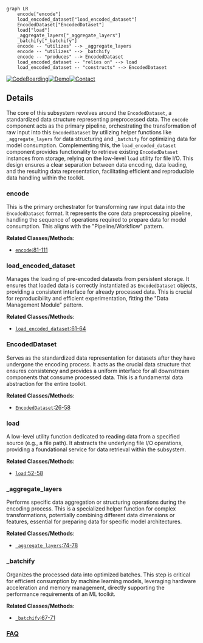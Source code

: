 ```mermaid
graph LR
    encode["encode"]
    load_encoded_dataset["load_encoded_dataset"]
    EncodedDataset["EncodedDataset"]
    load["load"]
    _aggregate_layers["_aggregate_layers"]
    _batchify["_batchify"]
    encode -- "utilizes" --> _aggregate_layers
    encode -- "utilizes" --> _batchify
    encode -- "produces" --> EncodedDataset
    load_encoded_dataset -- "relies on" --> load
    load_encoded_dataset -- "constructs" --> EncodedDataset
```

[![CodeBoarding](https://img.shields.io/badge/Generated%20by-CodeBoarding-9cf?style=flat-square)](https://github.com/CodeBoarding/CodeBoarding)[![Demo](https://img.shields.io/badge/Try%20our-Demo-blue?style=flat-square)](https://www.codeboarding.org/demo)[![Contact](https://img.shields.io/badge/Contact%20us%20-%20contact@codeboarding.org-lightgrey?style=flat-square)](mailto:contact@codeboarding.org)

## Details

The core of this subsystem revolves around the `EncodedDataset`, a standardized data structure representing preprocessed data. The `encode` component acts as the primary pipeline, orchestrating the transformation of raw input into this `EncodedDataset` by utilizing helper functions like `_aggregate_layers` for data structuring and `_batchify` for optimizing data for model consumption. Complementing this, the `load_encoded_dataset` component provides functionality to retrieve existing `EncodedDataset` instances from storage, relying on the low-level `load` utility for file I/O. This design ensures a clear separation between data encoding, data loading, and the resulting data representation, facilitating efficient and reproducible data handling within the toolkit.

### encode
This is the primary orchestrator for transforming raw input data into the `EncodedDataset` format. It represents the core data preprocessing pipeline, handling the sequence of operations required to prepare data for model consumption. This aligns with the "Pipeline/Workflow" pattern.


**Related Classes/Methods**:

- <a href="https://github.com/facebookresearch/LAMA/blob/main/lama/build_encoded_dataset.py#L81-L111" target="_blank" rel="noopener noreferrer">`encode`:81-111</a>


### load_encoded_dataset
Manages the loading of pre-encoded datasets from persistent storage. It ensures that loaded data is correctly instantiated as `EncodedDataset` objects, providing a consistent interface for already processed data. This is crucial for reproducibility and efficient experimentation, fitting the "Data Management Module" pattern.


**Related Classes/Methods**:

- <a href="https://github.com/facebookresearch/LAMA/blob/main/lama/build_encoded_dataset.py#L61-L64" target="_blank" rel="noopener noreferrer">`load_encoded_dataset`:61-64</a>


### EncodedDataset
Serves as the standardized data representation for datasets after they have undergone the encoding process. It acts as the crucial data structure that ensures consistency and provides a uniform interface for all downstream components that consume processed data. This is a fundamental data abstraction for the entire toolkit.


**Related Classes/Methods**:

- <a href="https://github.com/facebookresearch/LAMA/blob/main/lama/build_encoded_dataset.py#L26-L58" target="_blank" rel="noopener noreferrer">`EncodedDataset`:26-58</a>


### load
A low-level utility function dedicated to reading data from a specified source (e.g., a file path). It abstracts the underlying file I/O operations, providing a foundational service for data retrieval within the subsystem.


**Related Classes/Methods**:

- <a href="https://github.com/facebookresearch/LAMA/blob/main/lama/build_encoded_dataset.py#L52-L58" target="_blank" rel="noopener noreferrer">`load`:52-58</a>


### _aggregate_layers
Performs specific data aggregation or structuring operations during the encoding process. This is a specialized helper function for complex transformations, potentially combining different data dimensions or features, essential for preparing data for specific model architectures.


**Related Classes/Methods**:

- <a href="https://github.com/facebookresearch/LAMA/blob/main/lama/build_encoded_dataset.py#L74-L78" target="_blank" rel="noopener noreferrer">`_aggregate_layers`:74-78</a>


### _batchify
Organizes the processed data into optimized batches. This step is critical for efficient consumption by machine learning models, leveraging hardware acceleration and memory management, directly supporting the performance requirements of an ML toolkit.


**Related Classes/Methods**:

- <a href="https://github.com/facebookresearch/LAMA/blob/main/lama/build_encoded_dataset.py#L67-L71" target="_blank" rel="noopener noreferrer">`_batchify`:67-71</a>




### [FAQ](https://github.com/CodeBoarding/GeneratedOnBoardings/tree/main?tab=readme-ov-file#faq)
